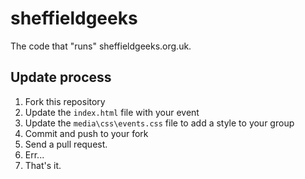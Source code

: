 sheffieldgeeks
==============

The code that "runs" sheffieldgeeks.org.uk.

## Update process

1. Fork this repository
2. Update the `index.html` file with your event
3. Update the `media\css\events.css` file to add a style to your group
4. Commit and push to your fork
5. Send a pull request.
6. Err...
7. That's it.
